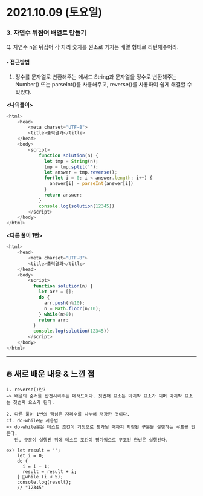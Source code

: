 # 2021.10.09 (토요일)
### **3. 자연수 뒤집어 배열로 만들기**

Q. 자연수 n을 뒤집어 각 자리 숫자를 원소로 가지는 배열 형태로 리턴해주어라.


#### -  접근방법

1. 정수를 문자열로 변환해주는 메서드 String과 문자열을 정수로 변환해주는 Number() 또는 parseInt()를
   사용해주고, reverse()를 사용하여 쉽게 해결할 수 있었다.

**<나의풀이>**
```javascript
<html>
    <head>
        <meta charset="UTF-8">
        <title>출력결과</title>
    </head>
    <body>
        <script>
            function solution(n) {
              let tmp = String(n);
              tmp = tmp.split('');
              let answer = tmp.reverse();
              for(let i = 0; i < answer.length; i++) {
                answer[i] = parseInt(answer[i])
              }
              return answer;
            }
            console.log(solution(12345))
        </script>
    </body>
</html>
```

**<다른 풀이 1번>**
```javascript
<html>
    <head>
        <meta charset="UTF-8">
        <title>출력결과</title>
    </head>
    <body>
        <script>
          function solution(n) {
            let arr = [];
            do {
              arr.push(n%10);
              n = Math.floor(n/10);
            } while(n>0);
            return arr;
          }
          console.log(solution(12345))
        </script>
    </body>
</html>
```



---
##  **🔥 새로 배운 내용 & 느낀 점**

    1. reverse()란?
    => 배열의 순서를 반전시켜주는 메서드이다. 첫번째 요소는 마지막 요소가 되며 마지막 요소는 첫번째 요소가 된다.

    2. 다른 풀이 1번의 핵심은 자리수를 나누어 저장한 것이다.
    cf. do-while문 사용법
    => do-while문은 테스트 조건이 거짓으로 평가될 때까지 지정된 구문을 실행하는 루프를 만든다.
       단, 구문이 실행된 뒤에 테스트 조건이 평가됨으로 무조건 한번은 실행된다.
    
    ex) let result = '';
        let i = 0;
        do {
          i = i + 1;
          result = result + i;
        } while (i < 5);
        console.log(result);
        // "12345"